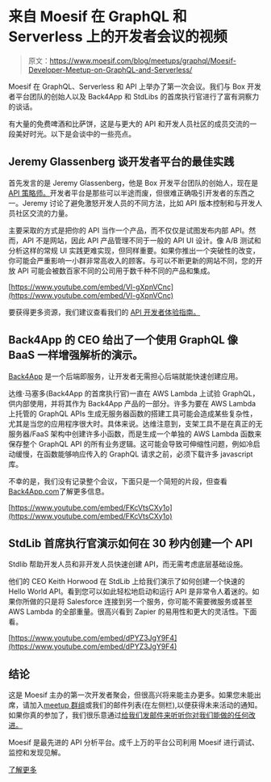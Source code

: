 # 来自 Moesif 在 GraphQL 和 Serverless 上的开发者会议的视频

> 原文：<https://www.moesif.com/blog/meetups/graphql/Moesif-Developer-Meetup-on-GraphQL-and-Serverless/>

Moesif 在 GraphQL、Serverless 和 API 上举办了第一次会议。我们与 Box 开发者平台团队的创始人以及 Back4App 和 StdLibs 的首席执行官进行了富有洞察力的谈话。

有大量的免费啤酒和比萨饼，这是与更大的 API 和开发人员社区的成员交流的一段美好时光。以下是会谈中的一些亮点。

## Jeremy Glassenberg 谈开发者平台的最佳实践

首先发言的是 Jeremy Glassenberg，他是 Box 开发平台团队的创始人，现在是 [API 策略师。](https://www.apistrategist.com/)开发者平台是那些可以半途而废，但很难正确吸引开发者的东西之一。Jeremy 讨论了避免激怒开发人员的不同方法，比如 API 版本控制和与开发人员社区交流的力量。

主要采取的方式是把你的 API 当作一个产品，而不仅仅是试图发布内部 API。然而，API 不是网站，因此 API 产品管理不同于一般的 API UI 设计。像 A/B 测试和分析这样的常规 UI 实践更难实现，但同样重要。如果你推出一个突破性的改变，你可能会严重影响一小群非常高收入的顾客。与可以不断更新的网站不同，您的开放 API 可能会被数百家不同的公司用于数千种不同的产品和集成。

[https://www.youtube.com/embed/VI-gXpnVCnc](https://www.youtube.com/embed/VI-gXpnVCnc)

要获得更多资源，我们建议查看我们的 [API 开发者体验指南。](/blog/api-guide/api-developer-experience/)

## Back4App 的 CEO 给出了一个使用 GraphQL 像 BaaS 一样增强解析的演示。

[Back4App](https://www.back4app.com) 是一个后端即服务，让开发者无需担心后端就能快速创建应用。

达维·马塞多(Back4App 的首席执行官)一直在 AWS Lambda 上试验 GraphQL，供内部使用，并将其作为 Back4App 产品的一部分。许多为要在 AWS Lambda 上托管的 GraphQL APIs 生成无服务器函数的搭建工具可能会造成某些复杂性，尤其是当您的应用程序很大时。具体来说。达维注意到，支架工具不是在真正的无服务器/FaaS 架构中创建许多小函数，而是生成一个单独的 AWS Lambda 函数来保存整个 GraphQL API 的所有业务逻辑。这可能会导致可伸缩性问题，例如冷启动缓慢，在函数能够响应传入的 GraphQL 请求之前，必须下载许多 javascript 库。

不幸的是，我们没有记录整个会议，下面只是一个简短的片段，但查看[Back4App.com](https://www.back4app.com/)了解更多信息。

[https://www.youtube.com/embed/FKcVtsCXy1o](https://www.youtube.com/embed/FKcVtsCXy1o)

## StdLib 首席执行官演示如何在 30 秒内创建一个 API

Stdlib 帮助开发人员和非开发人员快速创建 API，而无需考虑底层基础设施。

他们的 CEO Keith Horwood 在 StdLib 上给我们演示了如何创建一个快速的 Hello World API。看到您可以如此轻松地启动和运行 API 是非常令人着迷的。如果你所做的只是将 Salesforce 连接到另一个服务，你可能不需要微服务或甚至 AWS Lambda 的全部重量。很高兴看到 Zapier 的易用性和更大的灵活性。下面看。

[https://www.youtube.com/embed/dPYZ3JgY9F4](https://www.youtube.com/embed/dPYZ3JgY9F4)

## 结论

这是 Moesif 主办的第一次开发者聚会，但很高兴将来能主办更多。如果您未能出席，请加入[meetup 群组](https://www.meetup.com/Serverless-GraphQL/)或我们的邮件列表(在左侧栏),以便获得未来活动的通知。如果你真的参加了，我们很乐意通过[给我们发邮件来听听你对我们能做的任何改进。](mailto:team@moesif.com)

Moesif 是最先进的 API 分析平台。成千上万的平台公司利用 Moesif 进行调试、监控和发现见解。

[了解更多](https://www.moesif.com?utm_source=blog)